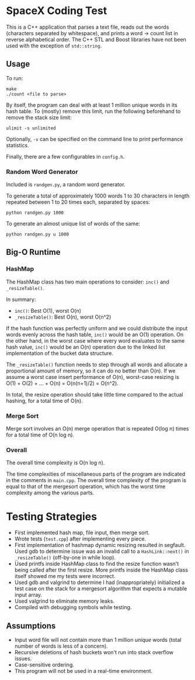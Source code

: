 # SpaceX Coding Test

This is a C++ application that parses a text file, reads out the words
(characters separated by whitespace), and prints a word -> count list in
reverse alphabetical order. The C++ STL and Boost libraries have not been used
with the exception of `std::string`.


## Usage

To run:

	make
	./count <file to parse>

By itself, the program can deal with at least 1 million unique words in its
hash table. To (mostly) remove this limit, run the following beforehand to
remove the stack size limit:

	ulimit -s unlimited

Optionally, `-v` can be specified on the command line to print performance
statistics.

Finally, there are a few configurables in `config.h`.

### Random Word Generator

Included is `randgen.py`, a random word generator.

To generate a total of approximately 1000 words 1 to 30 characters in length
repeated between 1 to 20 times each, separated by spaces:

	python randgen.py 1000

To generate an almost unique list of words of the same:

	python randgen.py u 1000


## Big-O Runtime

### HashMap

The HashMap class has two main operations to consider: `inc()` and
`_resizeTable()`.

In summary:

* `inc()`: Best O(1), worst O(n)
* `_resizeTable()`: Best O(n), worst O(n^2)

If the hash function was perfectly uniform and we could distribute the input
words evenly across the hash table, `inc()` would be an O(1) operation. On the
other hand, in the worst case where every word evaluates to the same hash
value, `inc()` would be an O(n) operation due to the linked list implementation
of the bucket data structure.

The `_resizeTable()` function needs to step through all words and allocate
a proportional amount of memory, so it can do no better than O(n). If we assume
a worst case insert performance of O(n), worst-case resizing is
O(1) + O(2) + ... + O(n) = O(n(n+1)/2) = O(n^2).

In total, the resize operation should take little time compared to the actual
hashing, for a total time of O(n).

### Merge Sort

Merge sort involves an O(n) merge operation that is repeated O(log n) times for
a total time of O(n log n).

### Overall

The overall time complexity is O(n log n).

The time complexities of miscellaneous parts of the program are indicated in
the comments in `main.cpp`. The overall time complexity of the program is equal
to that of the mergesort operation, which has the worst time complexity among
the various parts.


# Testing Strategies

* First implemented hash map, file input, then merge sort.
* Wrote tests (`test.cpp`) after implementing every piece.
* First implementation of hashmap dynamic resizing resulted in segfault.
  Used gdb to determine issue was an invalid call to a `HashLink::next()` in
  `_resizeTable()` (off-by-one in while loop).
* Used printfs inside HashMap class to find the resize function wasn't
  being called after the first resize. More printfs inside the HashMap
  class itself showed me my tests were incorrect.
* Used gdb and valgrind to determine I had (inappropriately) initialized
  a test case on the stack for a mergesort algorithm that expects a mutable
  input array.
* Used valgrind to eliminate memory leaks.
* Compiled with debugging symbols while testing.


## Assumptions

* Input word file will not contain more than 1 million _unique_ words
  (total number of words is less of a concern).
* Recursive deletions of hash buckets won't run into stack overflow issues.
* Case-sensitive ordering.
* This program will not be used in a real-time environment.


<!--
vim: ft=markdown
-->

